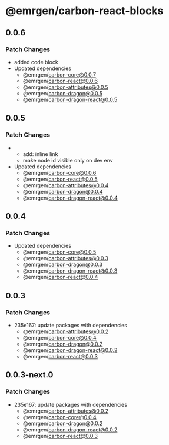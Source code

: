 # @emrgen/carbon-react-blocks

## 0.0.6

### Patch Changes

- added code block
- Updated dependencies
  - @emrgen/carbon-core@0.0.7
  - @emrgen/carbon-react@0.0.6
  - @emrgen/carbon-attributes@0.0.5
  - @emrgen/carbon-dragon@0.0.5
  - @emrgen/carbon-dragon-react@0.0.5

## 0.0.5

### Patch Changes

- - add: inline link
  - make node id visible only on dev env
- Updated dependencies
  - @emrgen/carbon-core@0.0.6
  - @emrgen/carbon-react@0.0.5
  - @emrgen/carbon-attributes@0.0.4
  - @emrgen/carbon-dragon@0.0.4
  - @emrgen/carbon-dragon-react@0.0.4

## 0.0.4

### Patch Changes

- Updated dependencies
  - @emrgen/carbon-core@0.0.5
  - @emrgen/carbon-attributes@0.0.3
  - @emrgen/carbon-dragon@0.0.3
  - @emrgen/carbon-dragon-react@0.0.3
  - @emrgen/carbon-react@0.0.4

## 0.0.3

### Patch Changes

- 235e167: update packages with dependencies
  - @emrgen/carbon-attributes@0.0.2
  - @emrgen/carbon-core@0.0.4
  - @emrgen/carbon-dragon@0.0.2
  - @emrgen/carbon-dragon-react@0.0.2
  - @emrgen/carbon-react@0.0.3

## 0.0.3-next.0

### Patch Changes

- 235e167: update packages with dependencies
  - @emrgen/carbon-attributes@0.0.2
  - @emrgen/carbon-core@0.0.4
  - @emrgen/carbon-dragon@0.0.2
  - @emrgen/carbon-dragon-react@0.0.2
  - @emrgen/carbon-react@0.0.3
